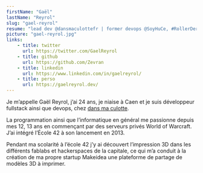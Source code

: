```yaml
---
firstName: "Gaël"
lastName: "Reyrol"
slug: "gael-reyrol"
resume: "lead dev @dansmaculottefr | former devops @SoyHuCe, #RollerDerby player & @42born2code alumni"
picture: "gael-reyrol.jpg"
links:
    - title: twitter
      url: https://twitter.com/GaelReyrol
    - title: github
      url: https://github.com/Zevran
    - title: linkedin
      url: https://www.linkedin.com/in/gaelreyrol/
    - title: perso
      url: https://gaelreyrol.dev/
---
```


Je m’appelle Gaël Reyrol, j’ai 24 ans, je niaise à Caen et je suis développeur fullstack ainsi que devops, chez [dans ma culotte](https://dansmaculotte.com/).

La programmation ainsi que l’informatique en général me passionne depuis mes 12, 13 ans en commençant par des serveurs privés World of Warcraft. J’ai intégré l’École 42 à son lancement en 2013.

Pendant ma scolarité à l’école 42 j’y ai découvert l’impression 3D dans les différents fablabs et hackerspaces de la capitale, ce qui m’a conduit à la création de ma propre startup Makeidea une plateforme de partage de modèles 3D à imprimer.
